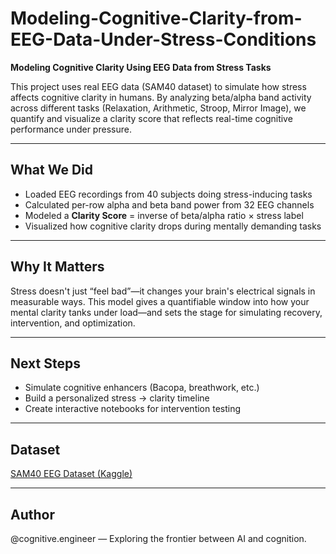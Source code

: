 # Modeling-Cognitive-Clarity-from-EEG-Data-Under-Stress-Conditions

**Modeling Cognitive Clarity Using EEG Data from Stress Tasks**

This project uses real EEG data (SAM40 dataset) to simulate how stress affects cognitive clarity in humans. By analyzing beta/alpha band activity across different tasks (Relaxation, Arithmetic, Stroop, Mirror Image), we quantify and visualize a clarity score that reflects real-time cognitive performance under pressure.

---

## What We Did
- Loaded EEG recordings from 40 subjects doing stress-inducing tasks
- Calculated per-row alpha and beta band power from 32 EEG channels
- Modeled a **Clarity Score** = inverse of beta/alpha ratio × stress label
- Visualized how cognitive clarity drops during mentally demanding tasks

---

## Why It Matters
Stress doesn't just “feel bad”—it changes your brain's electrical signals in measurable ways. This model gives a quantifiable window into how your mental clarity tanks under load—and sets the stage for simulating recovery, intervention, and optimization.

---

## Next Steps
- Simulate cognitive enhancers (Bacopa, breathwork, etc.)
- Build a personalized stress → clarity timeline
- Create interactive notebooks for intervention testing

---

## Dataset
[SAM40 EEG Dataset (Kaggle)](https://www.kaggle.com/datasets/ayushtibrewal/raw-eeg-stress-dataset-sam40)

---

## Author
@cognitive.engineer — Exploring the frontier between AI and cognition.

